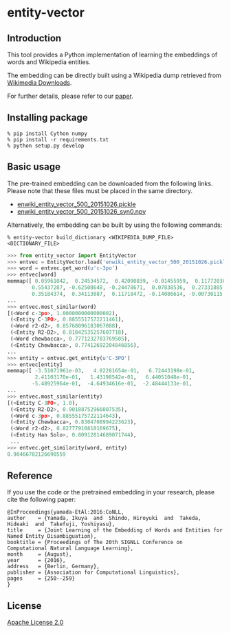 entity-vector
=============

## Introduction

This tool provides a Python implementation of learning the embeddings of words and Wikipedia entities.

The embedding can be directly built using a Wikipedia dump retrieved from [Wikimedia Downloads](http://dumps.wikimedia.org/).

For further details, please refer to our [paper](https://arxiv.org/abs/1601.01343).

## Installing package

```
% pip install Cython numpy
% pip install -r requirements.txt
% python setup.py develop
```

## Basic usage

The pre-trained embedding can be downloaded from the following links.
Please note that these files must be placed in the same directory.

* [enwiki_entity_vector_500_20151026.pickle](http://entity-vector.s3.amazonaws.com/pub/enwiki_entity_vector_500_20151026.pickle)
* [enwiki_entity_vector_500_20151026_syn0.npy](http://entity-vector.s3.amazonaws.com/pub/enwiki_entity_vector_500_20151026_syn0.npy)

Alternatively, the embedding can be built by using the following commands:

```
% entity-vector build_dictionary <WIKIPEDIA_DUMP_FILE> <DICTIONARY_FILE>
```

```python
>>> from entity_vector import EntityVector
>>> entvec = EntityVector.load('enwiki_entity_vector_500_20151026.pickle')
>>> word = entvec.get_word(u'c-3po')
>>> entvec[word]
memmap([ 0.05961042,  0.24534572,  0.42090839, -0.01455959,  0.11772038,
        0.55437287, -0.62508648, -0.24478671,  0.07838536,  0.27331885,
        0.35184374,  0.34113087,  0.11718472, -0.14086614, -0.00730115,
...
>>> entvec.most_similar(word)
[(<Word c-3po>, 1.0000000000000002),
 (<Entity C-3PO>, 0.8855517572211461),
 (<Word r2-d2>, 0.85768096183067088),
 (<Entity R2-D2>, 0.81842535257607718),
 (<Word chewbacca>, 0.7771232783769505),
 (<Entity Chewbacca>, 0.77412692204846856),
...
>>> entity = entvec.get_entity(u'C-3PO')
>>> entvec[entity]
memmap([ -3.51071961e-03,   4.82281654e-01,   6.72443198e-01,
         2.41103170e-01,   1.43198542e-01,   6.44051048e-01,
        -5.48925964e-01,  -4.64934616e-01,  -2.48444133e-01,
...
>>> entvec.most_similar(entity)
[(<Entity C-3PO>, 1.0),
 (<Entity R2-D2>, 0.90188752966007535),
 (<Word c-3po>, 0.88555175722114643),
 (<Entity Chewbacca>, 0.8304708994223623),
 (<Word r2-d2>, 0.82777910810169675),
 (<Entity Han Solo>, 0.80912814689071744),
 ...
>>> entvec.get_similarity(word, entity)
0.90466782126690559
```

## Reference

If you use the code or the pretrained embedding in your research, please cite the following paper:

```
@InProceedings{yamada-EtAl:2016:CoNLL,
author    = {Yamada, Ikuya  and  Shindo, Hiroyuki  and  Takeda, Hideaki  and  Takefuji, Yoshiyasu},
title     = {Joint Learning of the Embedding of Words and Entities for Named Entity Disambiguation},
booktitle = {Proceedings of The 20th SIGNLL Conference on Computational Natural Language Learning},
month     = {August},
year      = {2016},
address   = {Berlin, Germany},
publisher = {Association for Computational Linguistics},
pages     = {250--259}
}
```

## License

[Apache License 2.0](http://www.apache.org/licenses/LICENSE-2.0)
